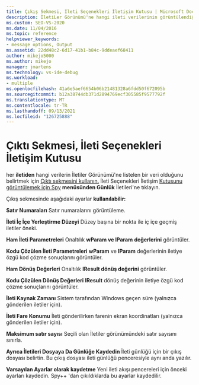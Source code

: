 ```yaml
---
title: Çıkış Sekmesi, İleti Seçenekleri İletişim Kutusu | Microsoft Docs
description: İletiLer Görünümü'ne hangi ileti verilerinin görüntülendiğinden belirtmek için İleti Seçenekleri'nin Çıkış sekmesini kullanın. Bu makalede kullanılabilir ayarlar açıklanmıştır.
ms.custom: SEO-VS-2020
ms.date: 11/04/2016
ms.topic: reference
helpviewer_keywords:
- message options, Output
ms.assetid: 22dd48c2-6d17-41b1-b84c-9ddeaef68411
author: mikejo5000
ms.author: mikejo
manager: jmartens
ms.technology: vs-ide-debug
ms.workload:
- multiple
ms.openlocfilehash: 41a6e5aef6654b06b21481328a6fdd50f672095b
ms.sourcegitcommit: b12a38744db371d2894769ecf305585f9577792f
ms.translationtype: MT
ms.contentlocale: tr-TR
ms.lasthandoff: 09/13/2021
ms.locfileid: "126725888"
---
```

# <a name="output-tab-message-options-dialog-box"></a>Çıktı Sekmesi, İleti Seçenekleri İletişim Kutusu
her **iletiden** hangi verilerin İletiler Görünümü'ne listelen bir veri olduğunu belirtmek için [Çıktı sekmesini kullanın.](../debugger/messages-view.md) İleti Seçenekleri İletişim [Kutusunu görüntülemek için Spy](../debugger/message-options-dialog-box.md) **menüsünden Günlük** İletileri'ne tıklayın. 

 Çıkış sekmesinde aşağıdaki ayarlar **kullanılabilir:**

 **Satır Numaraları** Satır numaralarını görüntüleme.

 **İleti İç İçe Yerleştirme Düzeyi** Düzey başına bir nokta ile iç içe geçmiş iletiler öneki.

 **Ham İleti Parametreleri** Onaltılık **wParam ve lParam** **değerlerini** görüntüler.

 **Kodu Çözülen İleti Parametreleri** **wParam** ve **lParam** değerlerinin iletiye özgü kod çözme sonuçlarını görüntüler.

 **Ham Dönüş Değerleri** Onaltılık **lResult dönüş değerini** görüntüler.

 **Kodu Çözülen Dönüş Değerleri** **lResult** dönüş değerinin iletiye özgü kod çözme sonuçlarını görüntüler.

 **İleti Kaynak Zamanı** Sistem tarafından Windows geçen süre (yalnızca gönderilen iletiler için).

 **İleti Fare Konumu** İleti gönderilirken farenin ekran koordinatları (yalnızca gönderilen iletiler için).

 **Maksimum satır sayısı** Seçili olan İletiler görünümündeki satır sayısını sınırla.

 **Ayrıca İletileri Dosyaya Da Günlüğe Kaydedin** İleti günlüğü için bir çıkış dosyası belirtin. Bu çıkış dosyası ileti günlüğü penceresiyle aynı anda yazılır.

 **Varsayılan Ayarlar olarak kaydetme** Yeni ileti akışı pencereleri için önceki ayarları kaydedin. Spy++ 'dan çıkıldıklarda bu ayarlar kaydedilir.